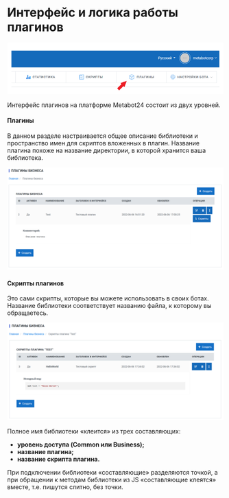 # Интерфейс и логика работы плагинов

![Раздел ПЛАГИНЫ](<../.gitbook/assets/image (234).png>)

Интерфейс плагинов на платформе Metabot24 состоит из двух уровней.

#### **Плагины**

В данном разделе настраивается общее описание библиотеки и пространство имен для скриптов вложенных в плагин. Название плагина похоже на название директории, в которой хранится ваша библиотека.

![ Плагины бизнеса](<../.gitbook/assets/image (237).png>)

#### Скрипты плагинов

Это сами скрипты, которые вы можете использовать в своих ботах. Название библиотеки соответствует названию файла, к которому вы обращаетесь.

![Скрипты плагинов](<../.gitbook/assets/image (238).png>)

Полное имя библиотеки «клеится» из трех составляющих:

* **уровень доступа (Common или Business);**
* **название плагина;**
* **название скрипта плагина.**

При подключении библиотеки «составляющие» разделяются точкой, а при обращении к  методам библиотеки из JS «составляющие клеятся» вместе, т.е. пишутся слитно, без точки.
